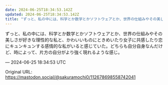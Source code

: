 ```yaml
---
date: 2024-06-25T18:34:53.142Z
updated: 2024-06-25T18:34:53.142Z
title: "ずっと、私の中には、科学とか数学とかソフトウェアとか、世界の仕組みやその美しさが[...]"
---
```


<p>ずっと、私の中には、科学とか数学とかソフトウェアとか、世界の仕組みやその美しさが好きな理性的な私と、かわいいものにときめいたり女子に共感したり恋にキュンキュンする感情的な私がいると感じていた。どちらも自分自身なんだけど、時によって、片方の自分がより強く現れるような感じ。</p>

&mdash; 2024-06-25 18:34:53 UTC

Original URL: https://mastodon.social/@sakuramochi0/112678698558742041
